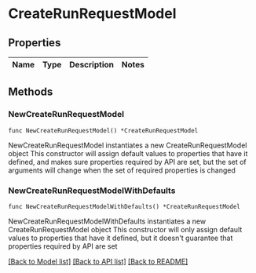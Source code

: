 # CreateRunRequestModel

## Properties

Name | Type | Description | Notes
------------ | ------------- | ------------- | -------------

## Methods

### NewCreateRunRequestModel

`func NewCreateRunRequestModel() *CreateRunRequestModel`

NewCreateRunRequestModel instantiates a new CreateRunRequestModel object
This constructor will assign default values to properties that have it defined,
and makes sure properties required by API are set, but the set of arguments
will change when the set of required properties is changed

### NewCreateRunRequestModelWithDefaults

`func NewCreateRunRequestModelWithDefaults() *CreateRunRequestModel`

NewCreateRunRequestModelWithDefaults instantiates a new CreateRunRequestModel object
This constructor will only assign default values to properties that have it defined,
but it doesn't guarantee that properties required by API are set


[[Back to Model list]](../README.md#documentation-for-models) [[Back to API list]](../README.md#documentation-for-api-endpoints) [[Back to README]](../README.md)


